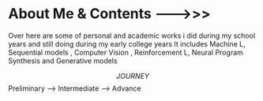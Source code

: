 # About Me & Contents --->>>
Over here are some of personal and academic works i did during my school years and still doing during my early college
years 
It includes Machine L, Sequential models , Computer Vision , Reinforcement L, Neural Program Synthesis and Generative models

$$ JOURNEY $$
Preliminary --> Intermediate --> Advance 
